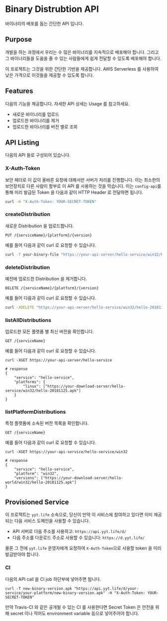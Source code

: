 # Binary Distrubtion API

바이너리의 배포를 돕는 간단한 API 입니다.

## Purpose

개발을 하는 과정에서 우리는 수 많은 바이너리를 지속적으로 배포해야 합니다. 그리고 그 바이너리들을 도움을 줄 수 있는 사람들에게 쉽게 전달할 수 있도록 배포해야 합니다.

이 프로젝트는 그것을 위한 간단한 기반을 제공합니다. AWS Serverless 를 사용하여 낮은 가격으로 이것들을 제공할 수 있도록 합니다.

## Features

다음의 기능을 제공합니다. 자세한 API 상세는 Usage 를 참고하세요.

- 새로운 바이너리를 업로드
- 업로드한 바이너리를 제거
- 업로드한 바이너리를 버전 별로 조회

## API Listing

다음의 API 들로 구성되어 있습니다.

### X-Auth-Token

보안 헤더로 이 값이 올바른 요청에 대해서만 서버가 처리를 진행합니다. 이는 최소한의 보안장치로 다른 사람이 함부로 이 API 를 사용하는 것을 막습니다. 이는 `config-api`를 통해 미리 발급된 Token 을 다음과 같이 HTTP Header 로 전달하면 됩니다.

```bash
curl -H "X-Auth-Token: YOUR-SECRET-TOKEN"
```

### createDistribution

새로운 Distribution 을 업로드합니다.

```
PUT /{serviceName}/{platform}/{version}
```

예를 들어 다음과 같이 curl 로 요청할 수 있습니다.

```bash
curl -T your-binary-file "https://your-api-server/hello-service/win32/hello-20181125.apk" -H "X-Auth-Token: YOUR-SECRET-TOKEN"
```

### deleteDistribution

예전에 업로드한 Distribution 을 제거합니다.

```
DELETE /{serviceName}/{platform}/{version}
```

예를 들어 다음과 같이 curl 로 요청할 수 있습니다.

```bash
curl -XDELETE "https://your-api-server/hello-service/win32/hello-20181125.apk"
```

### listAllDistributions

업로드한 모든 플랫폼 별 최신 버전을 확인합니다.

```
GET /{serviceName}
```

예를 들어 다음과 같이 curl 로 요청할 수 있습니다.

```
curl -XGET https://your-api-server/hello-service

# response
{
	"service": "hello-service",
	"platforms": {
		"linux": ["https://your-download-server/hello-service/win32/hello-20181125.apk"]
	}
}
```

### listPlatformDistributions

특정 플랫폼에 소속된 버전 목록을 확인합니다.

```
GET /{serviceName}
```

예를 들어 다음과 같이 curl 로 요청할 수 있습니다.

```
curl -XGET https://your-api-service/hello-service/win32

# response
{
	"service": "hello-service",
	"platform": "win32",
	"versions": ["https://your-download-server/hello-world/win32/hello-20181125.apk"]
}
```

## Provisioned Service

이 프로젝트는 `yyt.life` 소속으로, 당신이 만약 이 서비스에 참여하고 있다면 이미 제공되는 다음 서비스 도메인을 사용할 수 있습니다.

- API 서버로 다음 주소를 사용하고: `https://api.yyt.life/d/`
- 다음 주소를 다운로드 주소로 사용할 수 있습니다: `https://d.yyt.life/`

물론 그 전에 `yyt.life` 운영자에게 요청하여 `X-Auth-Token`으로 사용할 token 을 미리 발급받아야 합니다.

### CI

다음의 API call 을 CI job 하단부에 넣어주면 됩니다.

```
curl -T new-binary-version.apk "https://api.yyt.life/d/your-service/your-platform/new-binary-version.apk" -H "X-Auth-Token: YOUR-SECRET-TOKEN"
```

만약 Travis-CI 와 같은 공개될 수 있는 CI 를 사용한다면 Secret Token 은 안전을 위해 secret 이나 적어도 environment variable 등으로 넣어주어야 합니다.
